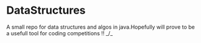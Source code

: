 DataStructures
==============

A small repo for data structures and algos in java.Hopefully will prove to be a usefull tool for coding competitions !! _/\_

